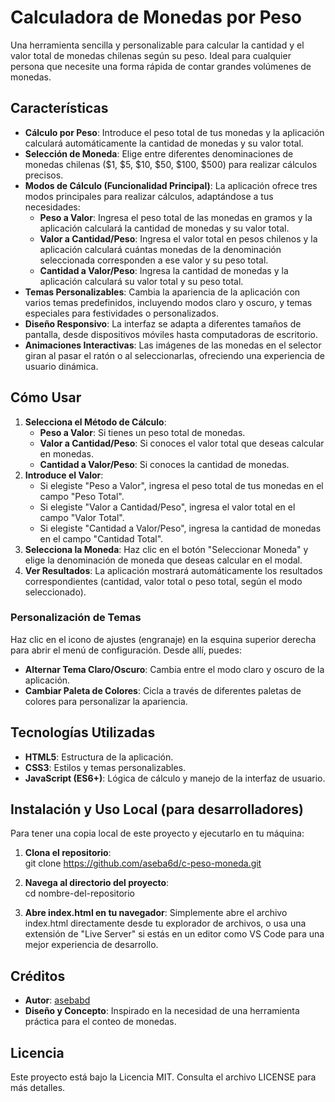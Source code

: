 # **Calculadora de Monedas por Peso**

Una herramienta sencilla y personalizable para calcular la cantidad y el valor total de monedas chilenas según su peso. Ideal para cualquier persona que necesite una forma rápida de contar grandes volúmenes de monedas.

## **Características**

* **Cálculo por Peso**: Introduce el peso total de tus monedas y la aplicación calculará automáticamente la cantidad de monedas y su valor total.  
* **Selección de Moneda**: Elige entre diferentes denominaciones de monedas chilenas ($1, $5, $10, $50, $100, $500) para realizar cálculos precisos.  
* **Modos de Cálculo (Funcionalidad Principal)**: La aplicación ofrece tres modos principales para realizar cálculos, adaptándose a tus necesidades:  
  * **Peso a Valor**: Ingresa el peso total de las monedas en gramos y la aplicación calculará la cantidad de monedas y su valor total.  
  * **Valor a Cantidad/Peso**: Ingresa el valor total en pesos chilenos y la aplicación calculará cuántas monedas de la denominación seleccionada corresponden a ese valor y su peso total.  
  * **Cantidad a Valor/Peso**: Ingresa la cantidad de monedas y la aplicación calculará su valor total y su peso total.  
* **Temas Personalizables**: Cambia la apariencia de la aplicación con varios temas predefinidos, incluyendo modos claro y oscuro, y temas especiales para festividades o personalizados.  
* **Diseño Responsivo**: La interfaz se adapta a diferentes tamaños de pantalla, desde dispositivos móviles hasta computadoras de escritorio.  
* **Animaciones Interactivas**: Las imágenes de las monedas en el selector giran al pasar el ratón o al seleccionarlas, ofreciendo una experiencia de usuario dinámica.

## **Cómo Usar**

1. **Selecciona el Método de Cálculo**:  
   * **Peso a Valor**: Si tienes un peso total de monedas.  
   * **Valor a Cantidad/Peso**: Si conoces el valor total que deseas calcular en monedas.  
   * **Cantidad a Valor/Peso**: Si conoces la cantidad de monedas.  
2. **Introduce el Valor**:  
   * Si elegiste "Peso a Valor", ingresa el peso total de tus monedas en el campo "Peso Total".  
   * Si elegiste "Valor a Cantidad/Peso", ingresa el valor total en el campo "Valor Total".  
   * Si elegiste "Cantidad a Valor/Peso", ingresa la cantidad de monedas en el campo "Cantidad Total".  
3. **Selecciona la Moneda**: Haz clic en el botón "Seleccionar Moneda" y elige la denominación de moneda que deseas calcular en el modal.  
4. **Ver Resultados**: La aplicación mostrará automáticamente los resultados correspondientes (cantidad, valor total o peso total, según el modo seleccionado).

### **Personalización de Temas**

Haz clic en el icono de ajustes (engranaje) en la esquina superior derecha para abrir el menú de configuración. Desde allí, puedes:

* **Alternar Tema Claro/Oscuro**: Cambia entre el modo claro y oscuro de la aplicación.  
* **Cambiar Paleta de Colores**: Cicla a través de diferentes paletas de colores para personalizar la apariencia.

## **Tecnologías Utilizadas**

* **HTML5**: Estructura de la aplicación.  
* **CSS3**: Estilos y temas personalizables.  
* **JavaScript (ES6+)**: Lógica de cálculo y manejo de la interfaz de usuario.

## **Instalación y Uso Local (para desarrolladores)**

Para tener una copia local de este proyecto y ejecutarlo en tu máquina:

1. **Clona el repositorio**:  
   git clone https://github.com/aseba6d/c-peso-moneda.git

2. **Navega al directorio del proyecto**:  
   cd nombre-del-repositorio

3. **Abre index.html en tu navegador**: Simplemente abre el archivo index.html directamente desde tu explorador de archivos, o usa una extensión de "Live Server" si estás en un editor como VS Code para una mejor experiencia de desarrollo.

## **Créditos**

* **Autor**: [asebabd](https://github.com/aseba6d)  
* **Diseño y Concepto**: Inspirado en la necesidad de una herramienta práctica para el conteo de monedas.

## **Licencia**

Este proyecto está bajo la Licencia MIT. Consulta el archivo LICENSE para más detalles.
